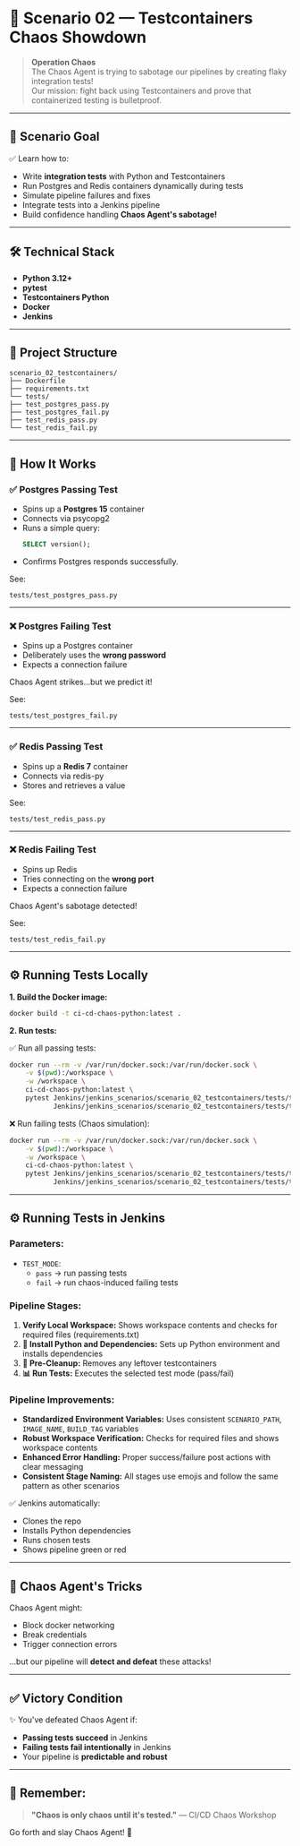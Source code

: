 # 🚀 Scenario 02 — Testcontainers Chaos Showdown

> **Operation Chaos**  
> The Chaos Agent is trying to sabotage our pipelines by creating flaky integration tests!  
> Our mission: fight back using Testcontainers and prove that containerized testing is bulletproof.

---

## 🎯 Scenario Goal

✅ Learn how to:
- Write **integration tests** with Python and Testcontainers
- Run Postgres and Redis containers dynamically during tests
- Simulate pipeline failures and fixes
- Integrate tests into a Jenkins pipeline
- Build confidence handling **Chaos Agent's sabotage!**

---

## 🛠️ Technical Stack

- **Python 3.12+**
- **pytest**
- **Testcontainers Python**
- **Docker**
- **Jenkins**

---

## 📂 Project Structure

```
scenario_02_testcontainers/
├── Dockerfile
├── requirements.txt
└── tests/
├── test_postgres_pass.py
├── test_postgres_fail.py
├── test_redis_pass.py
└── test_redis_fail.py
```

---

## 🚀 How It Works

### ✅ Postgres Passing Test

- Spins up a **Postgres 15** container
- Connects via psycopg2
- Runs a simple query:
    ```sql
    SELECT version();
    ```
- Confirms Postgres responds successfully.

See:
```
tests/test_postgres_pass.py
```

---

### ❌ Postgres Failing Test

- Spins up a Postgres container
- Deliberately uses the **wrong password**
- Expects a connection failure

Chaos Agent strikes…but we predict it!

See:
```
tests/test_postgres_fail.py
```

---

### ✅ Redis Passing Test

- Spins up a **Redis 7** container
- Connects via redis-py
- Stores and retrieves a value

See:
```
tests/test_redis_pass.py
```

---

### ❌ Redis Failing Test

- Spins up Redis
- Tries connecting on the **wrong port**
- Expects a connection failure

Chaos Agent's sabotage detected!

See:
```
tests/test_redis_fail.py
```

---

## ⚙️ Running Tests Locally

**1. Build the Docker image:**

```bash
docker build -t ci-cd-chaos-python:latest .
```

**2. Run tests:**

✅ Run all passing tests:

```bash
docker run --rm -v /var/run/docker.sock:/var/run/docker.sock \
    -v $(pwd):/workspace \
    -w /workspace \
    ci-cd-chaos-python:latest \
    pytest Jenkins/jenkins_scenarios/scenario_02_testcontainers/tests/test_postgres_pass.py \
           Jenkins/jenkins_scenarios/scenario_02_testcontainers/tests/test_redis_pass.py
```

❌ Run failing tests (Chaos simulation):

```bash
docker run --rm -v /var/run/docker.sock:/var/run/docker.sock \
    -v $(pwd):/workspace \
    -w /workspace \
    ci-cd-chaos-python:latest \
    pytest Jenkins/jenkins_scenarios/scenario_02_testcontainers/tests/test_postgres_fail.py \
           Jenkins/jenkins_scenarios/scenario_02_testcontainers/tests/test_redis_fail.py
```

---

## ⚙️ Running Tests in Jenkins

### Parameters:

* `TEST_MODE`:
  * `pass` → run passing tests
  * `fail` → run chaos-induced failing tests

### Pipeline Stages:

1. **Verify Local Workspace:** Shows workspace contents and checks for required files (requirements.txt)
2. **🔧 Install Python and Dependencies:** Sets up Python environment and installs dependencies
3. **🧹 Pre-Cleanup:** Removes any leftover testcontainers
4. **📊 Run Tests:** Executes the selected test mode (pass/fail)

### Pipeline Improvements:

- **Standardized Environment Variables:** Uses consistent `SCENARIO_PATH`, `IMAGE_NAME`, `BUILD_TAG` variables
- **Robust Workspace Verification:** Checks for required files and shows workspace contents
- **Enhanced Error Handling:** Proper success/failure post actions with clear messaging
- **Consistent Stage Naming:** All stages use emojis and follow the same pattern as other scenarios

✅ Jenkins automatically:

* Clones the repo
* Installs Python dependencies
* Runs chosen tests
* Shows pipeline green or red

---

## 🤯 Chaos Agent's Tricks

Chaos Agent might:

* Block docker networking
* Break credentials
* Trigger connection errors

…but our pipeline will **detect and defeat** these attacks!

---

## ✅ Victory Condition

✨ You've defeated Chaos Agent if:

* **Passing tests succeed** in Jenkins
* **Failing tests fail intentionally** in Jenkins
* Your pipeline is **predictable and robust**

---

## 👊 Remember:

> **"Chaos is only chaos until it's tested."**
> — CI/CD Chaos Workshop

Go forth and slay Chaos Agent! 🎉
